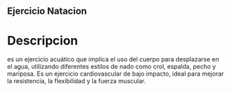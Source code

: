 ## Ejercicio Natacion

# Descripcion
es un ejercicio acuático que implica el uso del cuerpo para desplazarse en el agua, utilizando diferentes estilos de nado como crol, espalda, pecho y mariposa. Es un ejercicio cardiovascular de bajo impacto, ideal para mejorar la resistencia, la flexibilidad y la fuerza muscular.